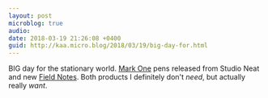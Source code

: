 ```yaml
---
layout: post
microblog: true
audio: 
date: 2018-03-19 21:26:08 +0400
guid: http://kaa.micro.blog/2018/03/19/big-day-for.html
---
```

BIG day for the stationary world. [Mark One](https://www.kickstarter.com/projects/danprovost/mark-one-a-minimal-durable-retractable-pen/description) pens released from Studio Neat and new [Field Notes](https://fieldnotesbrand.com/products/coastal). Both products I definitely don't _need_, but actually really _want_.
